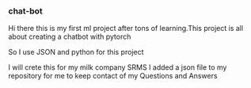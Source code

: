 ### chat-bot

Hi there this is my first ml project after tons of learning.This project is all about creating a chatbot with pytorch

So I use JSON and python for this project

I will crete this for my milk company SRMS
I added a json file to my repository  for me to keep contact of my Questions and Answers
